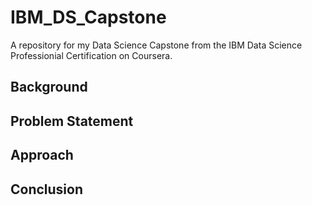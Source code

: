 # IBM_DS_Capstone

A repository for my Data Science Capstone from the IBM Data Science Professionial Certification on Coursera. 


## Background

## Problem Statement 



## Approach 




## Conclusion
